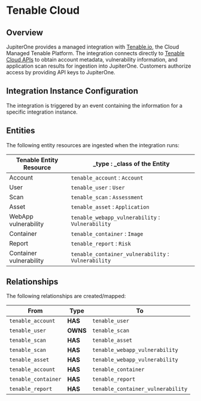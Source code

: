 # Tenable Cloud

## Overview

JupiterOne provides a managed integration with [Tenable.io][1], the Cloud
Managed Tenable Platform. The integration connects directly to [Tenable Cloud
APIs][2] to obtain account metadata, vulnerability information, and application
scan results for ingestion into JupiterOne. Customers authorize access by
providing API keys to JupiterOne.

## Integration Instance Configuration

The integration is triggered by an event containing the information for a
specific integration instance.

## Entities

The following entity resources are ingested when the integration runs:

| Tenable Entity Resource | \_type : \_class of the Entity                      |
| ----------------------- | --------------------------------------------------- |
| Account                 | `tenable_account` : `Account`                       |
| User                    | `tenable_user` : `User`                             |
| Scan                    | `tenable_scan` : `Assessment`                       |
| Asset                   | `tenable_asset` : `Application`                     |
| WebApp vulnerability    | `tenable_webapp_vulnerability` : `Vulnerability`    |
| Container               | `tenable_container` : `Image`                       |
| Report                  | `tenable_report` : `Risk`                           |
| Container vulnerability | `tenable_container_vulnerability` : `Vulnerability` |

## Relationships

The following relationships are created/mapped:

| From                | Type     | To                                |
| ------------------- | -------- | --------------------------------- |
| `tenable_account`   | **HAS**  | `tenable_user`                    |
| `tenable_user`      | **OWNS** | `tenable_scan`                    |
| `tenable_scan`      | **HAS**  | `tenable_asset`                   |
| `tenable_scan`      | **HAS**  | `tenable_webapp_vulnerability`    |
| `tenable_asset`     | **HAS**  | `tenable_webapp_vulnerability`    |
| `tenable_account`   | **HAS**  | `tenable_container`               |
| `tenable_container` | **HAS**  | `tenable_report`                  |
| `tenable_report`    | **HAS**  | `tenable_container_vulnerability` |

[1]: https://www.tenable.com/products/tenable-io
[2]: https://cloud.tenable.com/api#/overview
